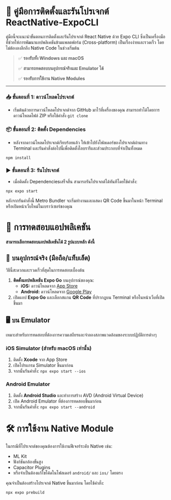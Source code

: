 # 🚀 คู่มือการติดตั้งและรันโปรเจกต์ ReactNative-ExpoCLI

คู่มือนี้จะแนะนำขั้นตอนการติดตั้งและรันโปรเจกต์ React Native ด้วย Expo CLI ซึ่งเป็นเครื่องมือที่ช่วยให้การพัฒนาแอปพลิเคชันข้ามแพลตฟอร์ม (Cross-platform) เป็นเรื่องง่ายและรวดเร็ว โดยไม่ต้องลงลึกถึง Native Code ในช่วงเริ่มต้น

> ✅ **รองรับทั้ง Windows และ macOS**
>
> ✅ **สามารถทดสอบบนอุปกรณ์จริงและ Emulator ได้**
>
> ✅ **รองรับการใช้งาน Native Modules**

-----

### **📥 ขั้นตอนที่ 1: ดาวน์โหลดโปรเจกต์**

* เริ่มต้นด้วยการดาวน์โหลดโปรเจกต์จาก GitHub มาไว้ที่เครื่องของคุณ สามารถทำได้โดยการดาวน์โหลดไฟล์ ZIP หรือใช้คำสั่ง `git clone`

### **📦 ขั้นตอนที่ 2: ติดตั้ง Dependencies**

* หลังจากดาวน์โหลดโปรเจกต์เรียบร้อยแล้ว ให้เข้าไปยังโฟลเดอร์ของโปรเจกต์ผ่านทาง Terminal และรันคำสั่งต่อไปนี้เพื่อติดตั้งไลบรารีและส่วนประกอบที่จำเป็นทั้งหมด

```
npm install
```


### **▶️ ขั้นตอนที่ 3: รันโปรเจกต์**

* เมื่อติดตั้ง Dependenciesเสร็จสิ้น สามารถรันโปรเจกต์ได้ทันทีโดยใช้คำสั่ง:

```
npx expo start
```

หลังจากรันคำสั่งนี้ Metro Bundler จะเริ่มทำงานและแสดง QR Code ขึ้นมาในหน้า Terminal หรือเปิดหน้าเว็บใหม่ในเบราว์เซอร์ของคุณ


# 🧪 การทดสอบแอปพลิเคชัน

#### สามารถเลือกทดสอบแอปพลิเคชันได้ 2 รูปแบบหลัก ดังนี้

## **📱 บนอุปกรณ์จริง (มือถือ/แท็บเล็ต)**

วิธีนี้สะดวกและรวดเร็วที่สุดในการทดสอบเบื้องต้น

1.  **ติดตั้งแอปพลิเคชัน Expo Go** บนอุปกรณ์ของคุณ:
      * **iOS:** ดาวน์โหลดจาก [App Store](https://apps.apple.com/app/expo-go/id982107779)
      * **Android:** ดาวน์โหลดจาก [Google Play](https://play.google.com/store/apps/details?id=host.exp.exponent)
2.  เปิดแอป **Expo Go** และเลือกสแกน **QR Code** ที่ปรากฏบน Terminal หรือในหน้าเว็บที่เปิดขึ้นมา

## **🖥️ บน Emulator**

เหมาะสำหรับการทดสอบที่ต้องการความเสถียรและจำลองสภาพแวดล้อมของระบบปฏิบัติการต่างๆ

### **iOS Simulator (สำหรับ macOS เท่านั้น)**

1.  ติดตั้ง **Xcode** จาก App Store
2.  เปิดโปรแกรม Simulator ขึ้นมาก่อน
3.  จากนั้นรันคำสั่ง:
        ```
        npx expo start --ios
        ```

### **Android Emulator**

1.  ติดตั้ง **Android Studio** และทำการสร้าง AVD (Android Virtual Device)
2.  เปิด Android Emulator ที่ต้องการทดสอบขึ้นมาก่อน
3.  จากนั้นรันคำสั่ง:
        ```
        npx expo start --android
        ```


# **🛠️ การใช้งาน Native Module**

ในกรณีที่โปรเจกต์ของคุณต้องการใช้งานฟีเจอร์ระดับ Native เช่น:

  * ML Kit
  * ฟังก์ชันกล้องขั้นสูง
  * Capacitor Plugins
  * หรือจำเป็นต้องแก้ไขโค้ดในโฟลเดอร์ `android/` และ `ios/` โดยตรง

คุณจำเป็นต้องสร้างโปรเจกต์ Native ขึ้นมาก่อน โดยใช้คำสั่ง:

```
npx expo prebuild
```

